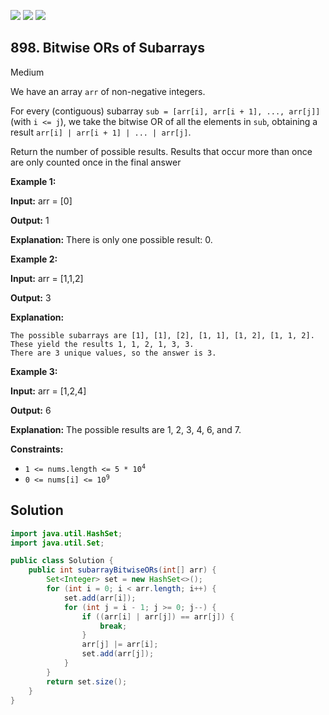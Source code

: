 [![](https://img.shields.io/github/stars/javadev/LeetCode-in-Java?label=Stars&style=flat-square)](https://github.com/javadev/LeetCode-in-Java)
[![](https://img.shields.io/github/forks/javadev/LeetCode-in-Java?label=Fork%20me%20on%20GitHub%20&style=flat-square)](https://github.com/javadev/LeetCode-in-Java/fork)
[![](https://img.shields.io/badge/-LeetCode%20in%20Kotlin-blue?style=flat-square)](https://github.com/javadev/LeetCode-in-Kotlin)

## 898\. Bitwise ORs of Subarrays

Medium

We have an array `arr` of non-negative integers.

For every (contiguous) subarray `sub = [arr[i], arr[i + 1], ..., arr[j]]` (with `i <= j`), we take the bitwise OR of all the elements in `sub`, obtaining a result `arr[i] | arr[i + 1] | ... | arr[j]`.

Return the number of possible results. Results that occur more than once are only counted once in the final answer

**Example 1:**

**Input:** arr = [0]

**Output:** 1

**Explanation:** There is only one possible result: 0. 

**Example 2:**

**Input:** arr = [1,1,2]

**Output:** 3

**Explanation:**

    The possible subarrays are [1], [1], [2], [1, 1], [1, 2], [1, 1, 2].
    These yield the results 1, 1, 2, 1, 3, 3.
    There are 3 unique values, so the answer is 3. 

**Example 3:**

**Input:** arr = [1,2,4]

**Output:** 6

**Explanation:** The possible results are 1, 2, 3, 4, 6, and 7. 

**Constraints:**

*   <code>1 <= nums.length <= 5 * 10<sup>4</sup></code>
*   <code>0 <= nums[i] <= 10<sup>9</sup></code>

## Solution

```java
import java.util.HashSet;
import java.util.Set;

public class Solution {
    public int subarrayBitwiseORs(int[] arr) {
        Set<Integer> set = new HashSet<>();
        for (int i = 0; i < arr.length; i++) {
            set.add(arr[i]);
            for (int j = i - 1; j >= 0; j--) {
                if ((arr[i] | arr[j]) == arr[j]) {
                    break;
                }
                arr[j] |= arr[i];
                set.add(arr[j]);
            }
        }
        return set.size();
    }
}
```